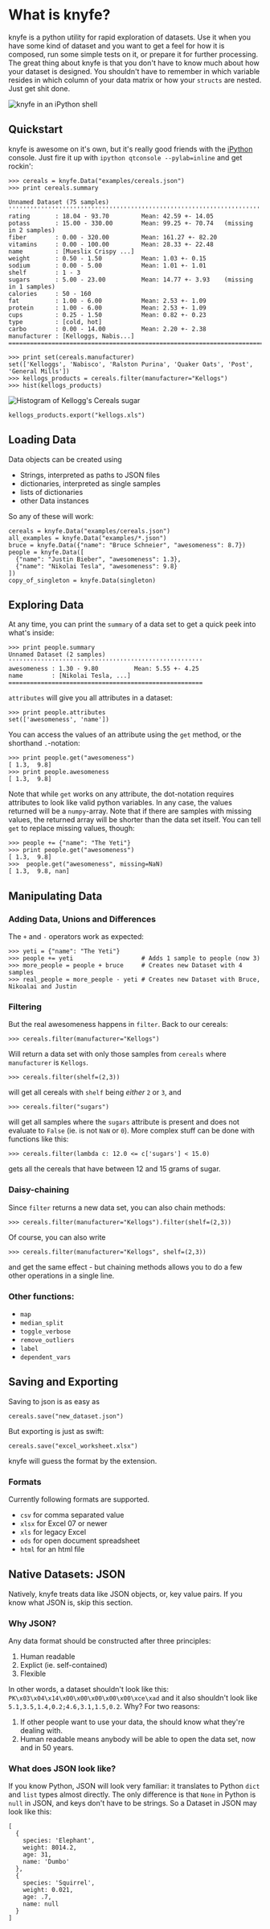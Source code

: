 What is knyfe?
==============

knyfe is a python utility for rapid exploration of datasets. Use it when you have some kind of dataset and you want to get a feel for how it is composed, run some simple tests on it, or prepare it for further processing. The great thing about knyfe is that you don't have to know much about how your dataset is designed. You shouldn't have to remember in which variable resides in which column of your data matrix or how your `structs` are nested. Just get shit done.

![knyfe in an iPython shell](http://maebert.github.com/knyfe/img/interactive.png)

Quickstart
----------

knyfe is awesome on it's own, but it's really good friends with the [iPython](http://ipython.org/) console. Just fire it up with `ipython qtconsole --pylab=inline` and get rockin':

    >>> cereals = knyfe.Data("examples/cereals.json")
    >>> print cereals.summary

    Unnamed Dataset (75 samples)
    ''''''''''''''''''''''''''''''''''''''''''''''''''''''''''''''''''''''''''''''''''
    rating       : 18.04 - 93.70         Mean: 42.59 +- 14.05   
    potass       : 15.00 - 330.00        Mean: 99.25 +- 70.74   (missing in 2 samples)
    fiber        : 0.00 - 320.00         Mean: 161.27 +- 82.20  
    vitamins     : 0.00 - 100.00         Mean: 28.33 +- 22.48   
    name         : [Mueslix Crispy ...]                         
    weight       : 0.50 - 1.50           Mean: 1.03 +- 0.15     
    sodium       : 0.00 - 5.00           Mean: 1.01 +- 1.01     
    shelf        : 1 - 3                                        
    sugars       : 5.00 - 23.00          Mean: 14.77 +- 3.93    (missing in 1 samples)
    calories     : 50 - 160                                     
    fat          : 1.00 - 6.00           Mean: 2.53 +- 1.09     
    protein      : 1.00 - 6.00           Mean: 2.53 +- 1.09     
    cups         : 0.25 - 1.50           Mean: 0.82 +- 0.23     
    type         : [cold, hot]                                  
    carbo        : 0.00 - 14.00          Mean: 2.20 +- 2.38     
    manufacturer : [Kelloggs, Nabis...]                         
    ==================================================================================

    >>> print set(cereals.manufacturer)
    set(['Kelloggs', 'Nabisco', 'Ralston Purina', 'Quaker Oats', 'Post', 'General Mills'])
    >>> kellogs_products = cereals.filter(manufacturer="Kellogs")
    >>> hist(kellogs_products)

![Histogram of Kellogg's Cereals sugar](http://maebert.github.com/knyfe/img/kellogs-sugar-hist.png)

    kellogs_products.export("kellogs.xls")

Loading Data
------------

Data objects can be created using

* Strings, interpreted as paths to JSON files
* dictionaries, interpreted as single samples
* lists of dictionaries
* other Data instances

So any of these will work:

    cereals = knyfe.Data("examples/cereals.json")
    all_examples = knyfe.Data("examples/*.json")
    bruce = knyfe.Data({"name": "Bruce Schneier", "awesomeness": 8.7})
    people = knyfe.Data([
      {"name": "Justin Bieber", "awesomeness": 1.3}, 
      {"name": "Nikolai Tesla", "awesomeness": 9.8}
    ])
    copy_of_singleton = knyfe.Data(singleton)

Exploring Data
--------------

At any time, you can print the `summary` of a data set to get a quick peek into what's inside:

    >>> print people.summary
    Unnamed Dataset (2 samples)
    ''''''''''''''''''''''''''''''''''''''''''''''''''''''
    awesomeness : 1.30 - 9.80          Mean: 5.55 +- 4.25     
    name        : [Nikolai Tesla, ...]                        
    ======================================================

`attributes` will give you all attributes in a dataset:

    >>> print people.attributes
    set(['awesomeness', 'name'])

You can access the values of an attribute using the `get` method, or the shorthand `.`-notation:

    >>> print people.get("awesomeness")
    [ 1.3,  9.8]
    >>> print people.awesomeness
    [ 1.3,  9.8]

Note that while `get` works on any attribute, the dot-notation requires attributes to look like valid python variables. In any case, the values returned will be a `numpy`-array. Note that if there are samples with missing values, the returned array will be shorter than the data set itself. You can tell `get` to replace missing values, though:

    >>> people += {"name": "The Yeti"}
    >>> print people.get("awesomeness")
    [ 1.3,  9.8]
    >>>  people.get("awesomeness", missing=NaN)
    [ 1.3,  9.8, nan]

Manipulating Data
-----------------

### Adding Data, Unions and Differences

The `+` and `-` operators work as expected:

    >>> yeti = {"name": "The Yeti"}
    >>> people += yeti                   # Adds 1 sample to people (now 3)
    >>> more_people = people + bruce     # Creates new Dataset with 4 samples
    >>> real_people = more_people - yeti # Creates new Dataset with Bruce, Nikoalai and Justin

### Filtering

But the real awesomeness happens in `filter`. Back to our cereals:

    >>> cereals.filter(manufacturer="Kellogs")

Will return a data set with only those samples from `cereals` where `manufacturer` is `Kellogs`. 

    >>> cereals.filter(shelf=(2,3))

will get all cereals with `shelf` being _either_ `2` or `3`, and 

    >>> cereals.filter("sugars")

will get all samples where the `sugars` attribute is present and does not evaluate to `False` (ie. is not `NaN` or `0`). More complex stuff can be done with functions like this:

    >>> cereals.filter(lambda c: 12.0 <= c['sugars'] < 15.0)

gets all the cereals that have between 12 and 15 grams of sugar.

### Daisy-chaining

Since `filter` returns a new data set, you can also chain methods:

    >>> cereals.filter(manufacturer="Kellogs").filter(shelf=(2,3))

Of course, you can also write 

    >>> cereals.filter(manufacturer="Kellogs", shelf=(2,3))

and get the same effect - but chaining methods allows you to do a few other operations in a single line.


### Other functions:

- `map`
- `median_split`
- `toggle_verbose`
- `remove_outliers`
- `label`
- `dependent_vars`

Saving and Exporting
--------------------

Saving to json is as easy as

    cereals.save("new_dataset.json")

But exporting is just as swift:

    cereals.save("excel_worksheet.xlsx")

knyfe will guess the format by the extension. 

### Formats

Currently following formats are supported.

- `csv` for comma separated value
- `xlsx` for Excel 07 or newer
- `xls` for legacy Excel
- `ods` for open document spreadsheet
- `html` for an html file

Native Datasets: JSON
---------------------

Natively, knyfe treats data like JSON objects, or, key value pairs. If you know what JSON is, skip this section.

### Why JSON?

Any data format should be constructed after three principles:

1. Human readable
2. Explict (ie. self-contained)
3. Flexible

In other words, a dataset shouldn't look like this: `PK\x03\x04\x14\x00\x00\x00\x00\x00\xce\xad` and it also shouldn't look like `5.1,3.5,1.4,0.2;4.6,3.1,1.5,0.2`. Why? For two reasons:

1. If other people want to use your data, the should know what they're dealing with.
2. Human readable means anybody will be able to open the data set, now and in 50 years.

### What does JSON look like?

If you know Python, JSON will look very familiar: it translates to Python `dict` and `list` types almost directly. The only difference is that `None` in Python is `null` in JSON, and keys don't have to be strings. So a Dataset in JSON may look like this:

    [
      {
        species: 'Elephant',
        weight: 8014.2,
        age: 31,
        name: 'Dumbo'
      },
      {
        species: 'Squirrel',
        weight: 0.021,
        age: .7,
        name: null
      }
    ]
